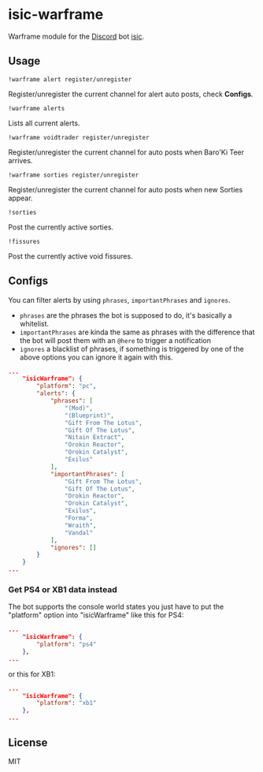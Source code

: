 # isic-warframe

Warframe module for the [Discord](https://discordapp.com) bot [isic](https://github.com/atomicptr/isic).

## Usage

`!warframe alert register/unregister`

Register/unregister the current channel for alert auto posts, check **Configs**.

`!warframe alerts`

Lists all current alerts.

`!warframe voidtrader register/unregister`

Register/unregister the current channel for auto posts when Baro'Ki Teer arrives.

`!warframe sorties register/unregister`

Register/unregister the current channel for auto posts when new Sorties appear.

`!sorties`

Post the currently active sorties.

`!fissures`

Post the currently active void fissures.

## Configs

You can filter alerts by using ```phrases```, ```importantPhrases``` and ```ignores```.

* ```phrases``` are the phrases the bot is supposed to do, it's basically a whitelist.
* ```importantPhrases``` are kinda the same as phrases with the difference that the bot will post them with an ```@here``` to trigger a notification
* ```ignores``` a blacklist of phrases, if something is triggered by one of the above options you can ignore it again with this.

```json
...
    "isicWarframe": {
        "platform": "pc",
        "alerts": {
            "phrases": [
                "(Mod)",
                "(Blueprint)",
                "Gift From The Lotus",
                "Gift Of The Lotus",
                "Nitain Extract",
                "Orokin Reactor",
                "Orokin Catalyst",
                "Exilus"
            ],
            "importantPhrases": [
                "Gift From The Lotus",
                "Gift Of The Lotus",
                "Orokin Reactor",
                "Orokin Catalyst",
                "Exilus",
                "Forma",
                "Wraith",
                "Vandal"
            ],
            "ignores": []
        }
    }
...
```

### Get PS4 or XB1 data instead

The bot supports the console world states you just have to put the "platform" option into "isicWarframe" like this for PS4:

```json
...
    "isicWarframe": {
        "platform": "ps4"
    },
...
```

or this for XB1:

```json
...
    "isicWarframe": {
        "platform": "xb1"
    },
...
```

## License

MIT
